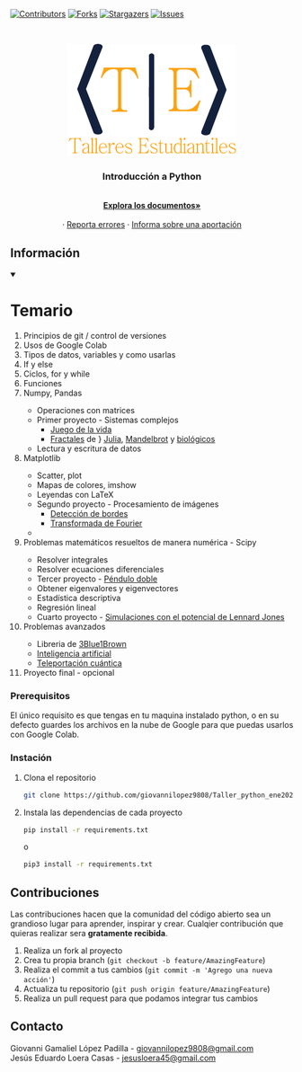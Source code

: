 [![Contributors][contributors-shield]][contributors-url]
[![Forks][forks-shield]][forks-url]
[![Stargazers][stars-shield]][stars-url]
[![Issues][issues-shield]][issues-url]

<!-- PROJECT LOGO -->
<br />
<p align="center">
  <a href="https://github.com/giovannilopez9808/Taller_python_ene2021">
    <img src="images/logo.png" alt="Logo" width="300" height="200">
  </a>

  <h3 align="center">Introducción a Python</h3>

  <p align="center">
    <br />
    <a href="https://github.com/giovannilopez9808/Taller_python_ene2021"><strong>Explora los documentos»</strong></a>
    <br />
    <br />
    ·
    <a href="https://github.com/giovannilopez9808/Taller_python_ene2021/issues">Reporta errores</a>
    ·
    <a href="https://github.com/giovannilopez9808/Taller_python_ene2021/issues">Informa sobre una aportación</a>
  </p>
</p>
<!-- ABOUT THE PROJECT -->

## Información

<details open="open">
    <summary><h1>Temario</h1></summary>
    <ol>
      <li>Principios de git / control de versiones</li>
      <li>Usos de Google Colab</li>
      <li>Tipos de datos, variables y como usarlas</li>
      <li>If y else</li>
      <li>Ciclos, for y while</li>
      <li>Funciones</li>
      <li>Numpy, Pandas</li>
      <ul>
        <li>Operaciones con matrices</li>
        <li>
          Primer proyecto - Sistemas complejos
          <ul>
          <li><a href="https://en.wikipedia.org/wiki/Conway%27s_Game_of_Life"
            >Juego de la vida</a
          ></li>
          <li><a href="https://es.wikipedia.org/wiki/Fractal">Fractales</a> de }
          <a href="https://es.wikipedia.org/wiki/Conjunto_de_Julia">Julia</a>, 
          <a href="https://es.wikipedia.org/wiki/Conjunto_de_Mandelbrot">Mandelbrot</a> y 
          <a href="10.13140/RG.2.2.24949.40167">biológicos</a></li>
          </ul>
        </li>
        <li>Lectura y escritura de datos</li>
      </ul>
      <li>Matplotlib</li>
      <ul>
        <li>Scatter, plot</li>
        <li>Mapas de colores, imshow</li>
        <li>Leyendas con LaTeX</li>
        <li>
          Segundo proyecto - <a href?="https://es.wikipedia.org/wiki/Procesamiento_digital_de_im%C3%A1genes">
          Procesamiento de imágenes</a>
          <ul>
          <li><a href="https://en.wikipedia.org/wiki/Edge_detection"
            >Detección de bordes</a></li>
          <li><a href="http://www2.elo.utfsm.cl/~elo328/pdf1dpp/PDI09_Frecuencia_1dpp.pdf">Transformada de Fourier</a></li>
          </ul>
        </li>
        <li></li>
      </ul>
      <li>Problemas matemáticos resueltos de manera numérica - Scipy</li>
      <ul>
        <li>Resolver integrales</li>
        <li>Resolver ecuaciones diferenciales</li>
        <li>
          Tercer proyecto -
          <a href="https://en.wikipedia.org/wiki/Double_pendulum"
            >Péndulo doble</a
          >
        </li>
        <li>Obtener eigenvalores y eigenvectores</li>
        <li>Estadística descriptiva</li>
        <li>Regresión lineal</li>
        <li>
          Cuarto proyecto -
          <a href="https://es.wikipedia.org/wiki/Potencial_de_Lennard-Jones"
            >Simulaciones con el potencial de Lennard Jones</a
          >
        </li>
      </ul>
      <li>Problemas avanzados</li>
      <ul>
        <li>
          Libreria de
          <a href="https://www.youtube.com/channel/UCYO_jab_esuFRV4b17AJtAw"
            >3Blue1Brown</a
          >
        </li>
        <li>
          <a href="https://es.wikipedia.org/wiki/Inteligencia_artificial"
            >Inteligencia artificial</a
          >
        </li>
        <li>
          <a
            href="https://es.wikipedia.org/wiki/Teleportaci%C3%B3n_cu%C3%A1ntica"
            >Teleportación cuántica</a
          >
        </li>
      </ul>
      <li>Proyecto final - opcional</li>
    </ol>
  </details>

### Prerequisitos

El único requisito es que tengas en tu maquina instalado python, o en su defecto guardes los archivos en la nube de
Google para que puedas usarlos con Google Colab.

### Instación

1. Clona el repositorio
   ```sh
   git clone https://github.com/giovannilopez9808/Taller_python_ene2021.git
   ```
2. Instala las dependencias de cada proyecto
   ```sh
   pip install -r requirements.txt
   ```
   o
   ```sh
   pip3 install -r requirements.txt
   ```

<!-- CONTRIBUTING -->

## Contribuciones

Las contribuciones hacen que la comunidad del código abierto sea un grandioso lugar para aprender, inspirar y crear.
Cualqier contribución que quieras realizar sera **gratamente recibida**.

1. Realiza un fork al proyecto
2. Crea tu propia branch (`git checkout -b feature/AmazingFeature`)
3. Realiza el commit a tus cambios (`git commit -m 'Agrego una nueva acción'`)
4. Actualiza tu repositorio (`git push origin feature/AmazingFeature`)
5. Realiza un pull request para que podamos integrar tus cambios

<!-- CONTACT -->

## Contacto

Giovanni Gamaliel López Padilla - giovannilopez9808@gmail.com <br>
Jesús Eduardo Loera Casas - jesusloera45@gmail.com

<!-- MARKDOWN LINKS & IMAGES -->
<!-- https://www.markdownguide.org/basic-syntax/#reference-style-links -->

[contributors-shield]: https://img.shields.io/github/contributors/giovannilopez9808/Taller_python_ene2021.svg?style=for-the-badge
[contributors-url]: https://github.com/giovannilopez9808/Taller_python_ene2021/graphs/contributors
[forks-shield]: https://img.shields.io/github/forks/giovannilopez9808/Taller_python_ene2021.svg?style=for-the-badge
[forks-url]: https://github.com/giovannilopez9808/Taller_python_ene2021/network/members
[stars-shield]: https://img.shields.io/github/stars/giovannilopez9808/Taller_python_ene2021.svg?style=for-the-badge
[stars-url]: https://github.com/giovannilopez9808/Taller_python_ene2021/stargazers
[issues-shield]: https://img.shields.io/github/issues/giovannilopez9808/Taller_python_ene2021.svg?style=for-the-badge
[issues-url]: https://github.com/giovannilopez9808/Taller_python_ene2021/issues
